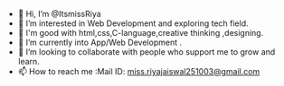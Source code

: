- 👋 Hi, I’m @ItsmissRiya
- 👀 I’m interested in Web Development and exploring tech field.
- 🧠 I'm good with html,css,C-language,creative thinking ,designing.
- 🌱 I’m currently into App/Web Development .
- 💞️ I’m looking to collaborate with people who support me to grow and learn.
- 📫 How to reach me :Mail ID: miss.riyajaiswal251003@gmail.com 

<!---
ItsmissRiya/ItsmissRiya is a ✨ special ✨ repository because its `README.md` (this file) appears on your GitHub profile.
You can click the Preview link to take a look at your changes.
--->
